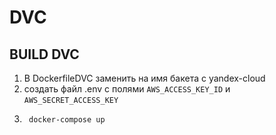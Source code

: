 # DVC

## BUILD DVC
1) В DockerfileDVC заменить <bucket-name> на имя бакета с yandex-cloud
2) создать файл .env с полями `AWS_ACCESS_KEY_ID` и `AWS_SECRET_ACCESS_KEY`
3) ```bash
    docker-compose up
    ```
